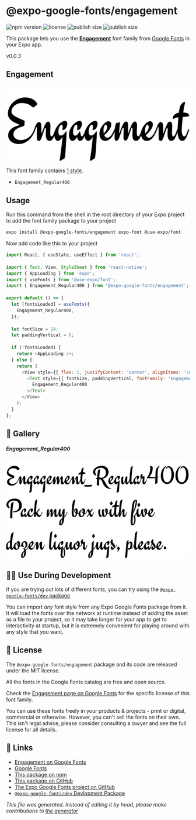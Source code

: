# @expo-google-fonts/engagement

![npm version](https://flat.badgen.net/npm/v/@expo-google-fonts/engagement)
![license](https://flat.badgen.net/github/license/expo/google-fonts)
![publish size](https://flat.badgen.net/packagephobia/install/@expo-google-fonts/engagement)
![publish size](https://flat.badgen.net/packagephobia/publish/@expo-google-fonts/engagement)

This package lets you use the [**Engagement**](https://fonts.google.com/specimen/Engagement) font family from [Google Fonts](https://fonts.google.com/) in your Expo app.

v0.0.3

## Engagement

![Engagement](./font-family.png)

This font family contains [1 style](#gallery).

- `Engagement_Regular400`

## Usage

Run this command from the shell in the root directory of your Expo project to add the font family package to your project
```sh
expo install @expo-google-fonts/engagement expo-font @use-expo/font
```

Now add code like this to your project
```js
import React, { useState, useEffect } from 'react';

import { Text, View, StyleSheet } from 'react-native';
import { AppLoading } from 'expo';
import { useFonts } from '@use-expo/font';
import { Engagement_Regular400 } from '@expo-google-fonts/engagement';

export default () => {
  let [fontsLoaded] = useFonts({
    Engagement_Regular400,
  });

  let fontSize = 24;
  let paddingVertical = 6;

  if (!fontsLoaded) {
    return <AppLoading />;
  } else {
    return (
      <View style={{ flex: 1, justifyContent: 'center', alignItems: 'center' }}>
        <Text style={{ fontSize, paddingVertical, fontFamily: 'Engagement_Regular400' }}>
          Engagement_Regular400
        </Text>
      </View>
    );
  }
};

```

## 🔡 Gallery

##### Engagement_Regular400
![Engagement_Regular400](./14dc139d3b6796ff833b0eb8daf08b16fcc822ca78db05a4bb8c6e65c16507ce.ttf.png)


## 👩‍💻 Use During Development

If you are trying out lots of different fonts, you can try using the [`@expo-google-fonts/dev` package](https://github.com/expo/google-fonts/tree/master/font-packages/dev#readme).

You can import *any* font style from any Expo Google Fonts package from it. It will load the fonts
over the network at runtime instead of adding the asset as a file to your project, so it may take longer
for your app to get to interactivity at startup, but it is extremely convenient
for playing around with any style that you want.

## 📖 License

The `@expo-google-fonts/engagement` package and its code are released under the MIT license.

All the fonts in the Google Fonts catalog are free and open source.

Check the [Engagement page on Google Fonts](https://fonts.google.com/specimen/Engagement) for the specific license of this font family.

You can use these fonts freely in your products & projects - print or digital, commercial or otherwise. However, you can't sell the fonts on their own. This isn't legal advice, please consider consulting a lawyer and see the full license for all details.

## 🔗 Links

- [Engagement on Google Fonts](https://fonts.google.com/specimen/Engagement)
- [Google Fonts](https://fonts.google.com/)
- [This package on npm](https://www.npmjs.com/package/@expo-google-fonts/engagement)
- [This package on GitHub](https://github.com/expo/google-fonts/tree/master/font-packages/engagement)
- [The Expo Google Fonts project on GitHub](https://github.com/expo/google-fonts)
- [`@expo-google-fonts/dev` Devlopment Package](https://github.com/expo/google-fonts/tree/master/font-packages/dev)


*This file was generated. Instead of editing it by head, please make contributions to [the generator](https://github.com/expo/google-fonts/tree/master/packages/generator)*
